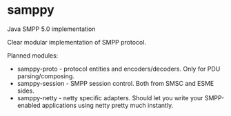 samppy
======

Java SMPP 5.0 implementation

Clear modular implementation of SMPP protocol.

Planned modules:
- samppy-proto - protocol entities and encoders/decoders. Only for PDU parsing/composing.
- samppy-session - SMPP session control. Both from SMSC and ESME sides.
- samppy-netty - netty specific adapters. Should let you write your SMPP-enabled applications using netty pretty much instantly.
